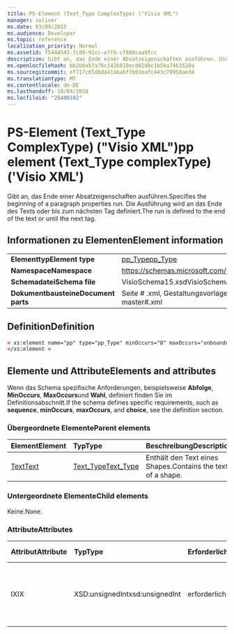 ```yaml
---
title: PS-Element (Text_Type ComplexType) ("Visio XML")
manager: soliver
ms.date: 03/09/2015
ms.audience: Developer
ms.topic: reference
localization_priority: Normal
ms.assetid: f5444543-fcd9-91cc-e7f8-cf860caa9fcc
description: Gibt an, das Ende einer Absatzeigenschaften ausführen. Die Ausführung wird an das Ende des Texts oder bis zum nächsten Tag definiert.
ms.openlocfilehash: bb2b0ab7a76c142b810ecd02dbc1b5ba7463520a
ms.sourcegitcommit: ef717c65d8dd41ababffb01eafc443c79950aed4
ms.translationtype: MT
ms.contentlocale: de-DE
ms.lasthandoff: 10/04/2018
ms.locfileid: "25400102"
---
```

# <a name="pp-element-texttype-complextype-visio-xml"></a><span data-ttu-id="c3f29-104">PS-Element (Text_Type ComplexType) ("Visio XML")</span><span class="sxs-lookup"><span data-stu-id="c3f29-104">pp element (Text_Type complexType) ('Visio XML')</span></span>

<span data-ttu-id="c3f29-105">Gibt an, das Ende einer Absatzeigenschaften ausführen.</span><span class="sxs-lookup"><span data-stu-id="c3f29-105">Specifies the beginning of a paragraph properties run.</span></span> <span data-ttu-id="c3f29-106">Die Ausführung wird an das Ende des Texts oder bis zum nächsten Tag definiert.</span><span class="sxs-lookup"><span data-stu-id="c3f29-106">The run is defined to the end of the text or until the next tag.</span></span>
  
## <a name="element-information"></a><span data-ttu-id="c3f29-107">Informationen zu Elementen</span><span class="sxs-lookup"><span data-stu-id="c3f29-107">Element information</span></span>

|||
|:-----|:-----|
|<span data-ttu-id="c3f29-108">**Elementtyp**</span><span class="sxs-lookup"><span data-stu-id="c3f29-108">**Element type**</span></span> <br/> |[<span data-ttu-id="c3f29-109">pp_Type</span><span class="sxs-lookup"><span data-stu-id="c3f29-109">pp_Type</span></span>](pp_type-complextypevisio-xml.md) <br/> |
|<span data-ttu-id="c3f29-110">**Namespace**</span><span class="sxs-lookup"><span data-stu-id="c3f29-110">**Namespace**</span></span> <br/> |https://schemas.microsoft.com/office/visio/2012/main  <br/> |
|<span data-ttu-id="c3f29-111">**Schemadatei**</span><span class="sxs-lookup"><span data-stu-id="c3f29-111">**Schema file**</span></span> <br/> |<span data-ttu-id="c3f29-112">VisioSchema15.xsd</span><span class="sxs-lookup"><span data-stu-id="c3f29-112">VisioSchema15.xsd</span></span>  <br/> |
|<span data-ttu-id="c3f29-113">**Dokumentbausteine**</span><span class="sxs-lookup"><span data-stu-id="c3f29-113">**Document parts**</span></span> <br/> |<span data-ttu-id="c3f29-114">Seite # .xml, Gestaltungsvorlagen # .xml</span><span class="sxs-lookup"><span data-stu-id="c3f29-114">page#.xml, master#.xml</span></span>  <br/> |
   
## <a name="definition"></a><span data-ttu-id="c3f29-115">Definition</span><span class="sxs-lookup"><span data-stu-id="c3f29-115">Definition</span></span>

```XML
< xs:element name="pp" type="pp_Type" minOccurs="0" maxOccurs="unbounded" >
</xs:element >
```

## <a name="elements-and-attributes"></a><span data-ttu-id="c3f29-116">Elemente und Attribute</span><span class="sxs-lookup"><span data-stu-id="c3f29-116">Elements and attributes</span></span>

<span data-ttu-id="c3f29-117">Wenn das Schema spezifische Anforderungen, beispielsweise **Abfolge**, **MinOccurs**, **MaxOccurs**und **Wahl**, definiert finden Sie im Definitionsabschnitt.</span><span class="sxs-lookup"><span data-stu-id="c3f29-117">If the schema defines specific requirements, such as **sequence**, **minOccurs**, **maxOccurs**, and **choice**, see the definition section.</span></span> 
  
### <a name="parent-elements"></a><span data-ttu-id="c3f29-118">Übergeordnete Elemente</span><span class="sxs-lookup"><span data-stu-id="c3f29-118">Parent elements</span></span>

|<span data-ttu-id="c3f29-119">**Element**</span><span class="sxs-lookup"><span data-stu-id="c3f29-119">**Element**</span></span>|<span data-ttu-id="c3f29-120">**Typ**</span><span class="sxs-lookup"><span data-stu-id="c3f29-120">**Type**</span></span>|<span data-ttu-id="c3f29-121">**Beschreibung**</span><span class="sxs-lookup"><span data-stu-id="c3f29-121">**Description**</span></span>|
|:-----|:-----|:-----|
|[<span data-ttu-id="c3f29-122">Text</span><span class="sxs-lookup"><span data-stu-id="c3f29-122">Text</span></span>](text-element-shapesheet_type-complextypevisio-xml.md) <br/> |[<span data-ttu-id="c3f29-123">Text_Type</span><span class="sxs-lookup"><span data-stu-id="c3f29-123">Text_Type</span></span>](text_type-complextypevisio-xml.md) <br/> |<span data-ttu-id="c3f29-124">Enthält den Text eines Shapes.</span><span class="sxs-lookup"><span data-stu-id="c3f29-124">Contains the text of a shape.</span></span>  <br/> |
   
### <a name="child-elements"></a><span data-ttu-id="c3f29-125">Untergeordnete Elemente</span><span class="sxs-lookup"><span data-stu-id="c3f29-125">Child elements</span></span>

<span data-ttu-id="c3f29-126">Keine.</span><span class="sxs-lookup"><span data-stu-id="c3f29-126">None.</span></span>
  
### <a name="attributes"></a><span data-ttu-id="c3f29-127">Attribute</span><span class="sxs-lookup"><span data-stu-id="c3f29-127">Attributes</span></span>

|<span data-ttu-id="c3f29-128">**Attribut**</span><span class="sxs-lookup"><span data-stu-id="c3f29-128">**Attribute**</span></span>|<span data-ttu-id="c3f29-129">**Typ**</span><span class="sxs-lookup"><span data-stu-id="c3f29-129">**Type**</span></span>|<span data-ttu-id="c3f29-130">**Erforderlich**</span><span class="sxs-lookup"><span data-stu-id="c3f29-130">**Required**</span></span>|<span data-ttu-id="c3f29-131">**Beschreibung**</span><span class="sxs-lookup"><span data-stu-id="c3f29-131">**Description**</span></span>|<span data-ttu-id="c3f29-132">**Mögliche Werte**</span><span class="sxs-lookup"><span data-stu-id="c3f29-132">**Possible values**</span></span>|
|:-----|:-----|:-----|:-----|:-----|
|<span data-ttu-id="c3f29-133">IX</span><span class="sxs-lookup"><span data-stu-id="c3f29-133">IX</span></span>  <br/> |<span data-ttu-id="c3f29-134">XSD:unsignedInt</span><span class="sxs-lookup"><span data-stu-id="c3f29-134">xsd:unsignedInt</span></span>  <br/> |<span data-ttu-id="c3f29-135">erforderlich</span><span class="sxs-lookup"><span data-stu-id="c3f29-135">required</span></span>  <br/> |<span data-ttu-id="c3f29-136">Der Index des Elements **Absatz** , der angibt, die Formatierung für diese ausführen.</span><span class="sxs-lookup"><span data-stu-id="c3f29-136">The index of the **Para** element that specifies the formatting applied to this run.</span></span>  <br/> |<span data-ttu-id="c3f29-137">Werte des Typs Xsd:unsignedInt.</span><span class="sxs-lookup"><span data-stu-id="c3f29-137">Values of the xsd:unsignedInt type.</span></span>  <br/> |
   

